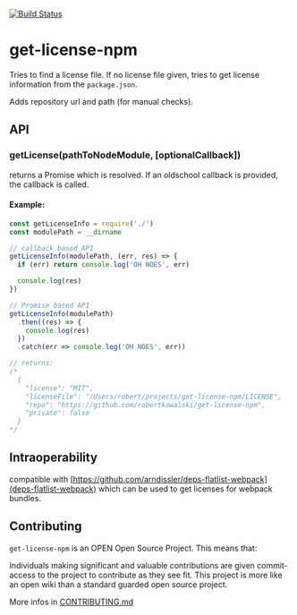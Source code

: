 [![Build Status](https://travis-ci.org/robertkowalski/get-license-npm.svg?branch=master)](https://travis-ci.org/robertkowalski/get-license-npm)

# get-license-npm

Tries to find a license file.
If no license file given, tries to get license information from the
`package.json`.

Adds repository url and path (for manual checks).

## API

### getLicense(pathToNodeModule, [optionalCallback])

returns a Promise which is resolved. If an oldschool callback is
provided, the callback is called.


#### Example:

```js
const getLicenseInfo = require('./')
const modulePath = __dirname

// callback based API
getLicenseInfo(modulePath, (err, res) => {
  if (err) return console.log('OH NOES', err)

  console.log(res)
})

// Promise based API
getLicenseInfo(modulePath)
  .then((res) => {
    console.log(res)
  })
  .catch(err => console.log('OH NOES', err))

// returns:
/*
  {
    "license": "MIT",
    "licenseFile": "/Users/robert/projects/get-license-npm/LICENSE",
    "repo": "https://github.com/robertkowalski/get-license-npm",
    "private": false
  }
*/
```

## Intraoperability

compatible with [https://github.com/arndissler/deps-flatlist-webpack](deps-flatlist-webpack)
which can be used to get licenses for webpack bundles.

## Contributing

`get-license-npm` is an OPEN Open Source Project. This means that:

  Individuals making significant and valuable contributions are given commit-
  access to the project to contribute as they see fit. This project is more like
  an open wiki than a standard guarded open source project.

More infos in [CONTRIBUTING.md](https://github.com/robertkowalski/get-license-npm/blob/master/CONTRIBUTING.md)
